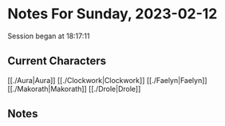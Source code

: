 # Notes For Sunday, 2023-02-12
Session began at 18:17:11
## Current Characters
[[./Aura|Aura]]
[[./Clockwork|Clockwork]]
[[./Faelyn|Faelyn]]
[[./Makorath|Makorath]]
[[./Drole|Drole]]
## Notes
